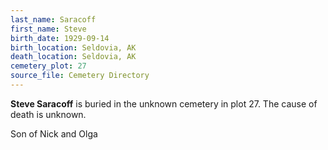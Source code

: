 ```yaml
---
last_name: Saracoff
first_name: Steve
birth_date: 1929-09-14
birth_location: Seldovia, AK
death_location: Seldovia, AK
cemetery_plot: 27
source_file: Cemetery Directory
---
```

**Steve   Saracoff** is buried in the unknown cemetery in plot 27.  The cause of death is unknown.


Son of Nick and Olga

